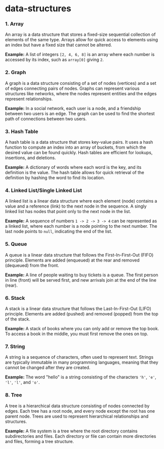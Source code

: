 # data-structures

### 1. **Array**
An array is a data structure that stores a fixed-size sequential collection of elements of the same type. Arrays allow for quick access to elements using an index but have a fixed size that cannot be altered.

**Example:** A list of integers `[2, 4, 6, 8]` is an array where each number is accessed by its index, such as `array[0]` giving `2`.

### 2. **Graph**
A graph is a data structure consisting of a set of nodes (vertices) and a set of edges connecting pairs of nodes. Graphs can represent various structures like networks, where the nodes represent entities and the edges represent relationships.

**Example:** In a social network, each user is a node, and a friendship between two users is an edge. The graph can be used to find the shortest path of connections between two users.

### 3. **Hash Table**
A hash table is a data structure that stores key-value pairs. It uses a hash function to compute an index into an array of buckets, from which the desired value can be found quickly. Hash tables are efficient for lookups, insertions, and deletions.

**Example:** A dictionary of words where each word is the key, and its definition is the value. The hash table allows for quick retrieval of the definition by hashing the word to find its location.

### 4. **Linked List/Single Linked List**
A linked list is a linear data structure where each element (node) contains a value and a reference (link) to the next node in the sequence. A singly linked list has nodes that point only to the next node in the list.

**Example:** A sequence of numbers `1 -> 2 -> 3 -> 4` can be represented as a linked list, where each number is a node pointing to the next number. The last node points to `null`, indicating the end of the list.

### 5. **Queue**
A queue is a linear data structure that follows the First-In-First-Out (FIFO) principle. Elements are added (enqueued) at the rear and removed (dequeued) from the front.

**Example:** A line of people waiting to buy tickets is a queue. The first person in line (front) will be served first, and new arrivals join at the end of the line (rear).

### 6. **Stack**
A stack is a linear data structure that follows the Last-In-First-Out (LIFO) principle. Elements are added (pushed) and removed (popped) from the top of the stack.

**Example:** A stack of books where you can only add or remove the top book. To access a book in the middle, you must first remove the ones on top.

### 7. **String**
A string is a sequence of characters, often used to represent text. Strings are typically immutable in many programming languages, meaning that they cannot be changed after they are created.

**Example:** The word "hello" is a string consisting of the characters `'h'`, `'e'`, `'l'`, `'l'`, and `'o'`.

### 8. **Tree**
A tree is a hierarchical data structure consisting of nodes connected by edges. Each tree has a root node, and every node except the root has one parent node. Trees are used to represent hierarchical relationships and structures.

**Example:** A file system is a tree where the root directory contains subdirectories and files. Each directory or file can contain more directories and files, forming a tree structure.
